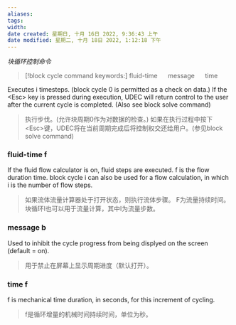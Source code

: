 ```yaml
---
aliases: 
tags: 
width:
date created: 星期日, 十月 16日 2022, 9:36:43 上午
date modified: 星期二, 十月 18日 2022, 1:12:18 下午
---
```

*块循环控制命令*
>[!block cycle command keywords:]
>fluid-time &nbsp;&nbsp;&nbsp;&nbsp; message &nbsp;&nbsp;&nbsp;&nbsp; time

Executes i timesteps. (block cycle 0 is permitted as a check on data.) If the \<Esc\> key is pressed during execution, UDEC will return control to the user after the current cycle is completed. (Also see block solve command)
>执行步伐。(允许块周期0作为对数据的检查。)
如果在执行过程中按下\<Esc\>键，UDEC将在当前周期完成后将控制权交还给用户。(参见block solve command)

### fluid-time f
If the fluid flow calculator is on, fluid steps are executed. f is the flow duration time. block cycle i can also be used for a flow calculation, in which i is the number of flow steps.
>如果流体流量计算器处于打开状态，则执行流体步骤。
F为流量持续时间。
块循环I也可以用于流量计算，其中I为流量步数。

### message b 
Used to inhibit the cycle progress from being displyed on the screen (default = on).
>用于禁止在屏幕上显示周期进度（默认打开）。

### time f 
f is mechanical time duration, in seconds, for this increment of cycling.
>f是循环增量的机械时间持续时间，单位为秒。